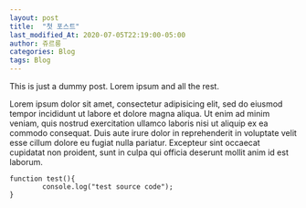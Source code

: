 ```yaml
---
layout: post
title:  "첫 포스트"
last_modified_At: 2020-07-05T22:19:00-05:00
author: 쥬르릉
categories: Blog
tags: Blog
---
```


This is just a dummy post. Lorem ipsum and all the rest.

Lorem ipsum dolor sit amet, consectetur adipisicing elit, sed do eiusmod
tempor incididunt ut labore et dolore magna aliqua. Ut enim ad minim veniam,
quis nostrud exercitation ullamco laboris nisi ut aliquip ex ea commodo
consequat. Duis aute irure dolor in reprehenderit in voluptate velit esse
cillum dolore eu fugiat nulla pariatur. Excepteur sint occaecat cupidatat non
proident, sunt in culpa qui officia deserunt mollit anim id est laborum.
```
function test(){
        console.log("test source code");
}
```
